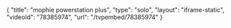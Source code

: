 {
    "title": "mophie powerstation plus",
    "type": "solo",
    "layout": "iframe-static",
    "videoId": "78385974",
    "url": "\/tvpembed\/78385974"
}